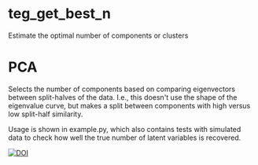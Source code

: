 # teg_get_best_n
Estimate the optimal number of components or clusters

# PCA
Selects the number of components based on comparing eigenvectors between split-halves of the data. I.e., this doesn't use the shape of the eigenvalue curve, but makes a split between components with high versus low split-half similarity.

Usage is shown in example.py, which also contains tests with simulated data to check how well the true number of latent variables is recovered.

[![DOI](https://zenodo.org/badge/621991078.svg)](https://zenodo.org/badge/latestdoi/621991078)
